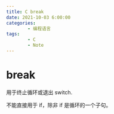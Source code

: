 ```yaml
---
title: C break
date: 2021-10-03 6:00:00
categories:
        - 编程语言
tags:
        - C
        - Note
---
```


# break

用于终止循环或退出 switch.

不能直接用于 if，除非 if 是循环的一个子句。
